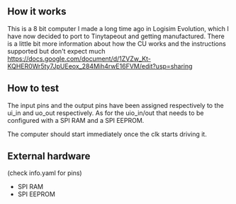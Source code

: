 
## How it works

This is a 8 bit computer I made a long time ago in Logisim Evolution, which I have now decided to port to Tinytapeout and getting manufactured.
There is a little bit more information about how the CU works and the instructions supported but don't expect much
https://docs.google.com/document/d/1ZVZw_Kt-KQHER0Wr5ty7JpUEeox_284Mih4rwE16FVM/edit?usp=sharing

## How to test

The input pins and the output pins have been assigned respectively to the ui_in and uo_out respectively. As for the uio_in/out that needs to be configured with a SPI RAM and a SPI EEPROM.

The computer should start immediately once the clk starts driving it.

## External hardware

(check info.yaml for pins)
- SPI RAM 
- SPI EEPROM
